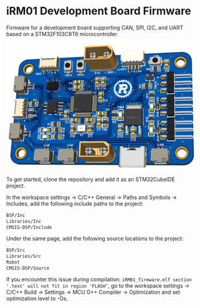 # iRM01 Development Board Firmware

Firmware for a development board supporting CAN, SPI, I2C, and UART based on a STM32F103C8T6 microcontroller. 

![](board.png)

To get started, clone the repository and add it as an STM32CubeIDE project. 

In the workspace settings -> C/C++ General -> Paths and Symbols -> Includes, add the following include paths to the project:
```
BSP/Inc
Libraries/Inc
CMSIS-DSP/Include
```

Under the same page, add the following source locations to the project:
```
BSP/Src
Libraries/Src
Robot
CMSIS-DSP/Source
```

If you encounter this issue during compilation: `iRM01_firmware.elf section '.text' will not fit in region 'FLASH’`, go to the workspace settings -> C/C++ Build -> Settings -> MCU G++ Compiler -> Optimization and set optimization level to -Os.
